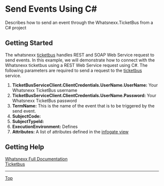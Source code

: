 Send Events Using C#
===============

Describes how to send an event through the Whatsnexx.TicketBus from a C# project

Getting Started
------------------
The whatsnexx [ticketbus](https://github.com/whatsnexx/Whatsnexx/wiki/TicketBus) handles REST and SOAP Web Service request to send events. In this example, we will demonstrate how to connect with the Whatsnexx ticketbus using a REST Web Service request using C#. The following parameters are required to send a request to the [ticketbus](https://github.com/whatsnexx/Whatsnexx/wiki/TicketBus) service.

1. <b>TicketBusServiceClient.ClientCredentials.UserName.UserName:</b> Your Whatsnexx TicketBus username
2. <b>TicketBusServiceClient.ClientCredentials.UserName.Password:</b> Your Whatsnexx TicketBus password
3. <b>TermName:</b> This is the name of the event that is to be triggered by the send event.
4. <b>SubjectCode:</b> 
5. <b>SubjectTypeId:</b>
6. <b>ExecutionEnvironment:</b> Defines 
7. <b>Attributes:</b> A list of attributes defined in the [infogate view](https://github.com/whatsnexx/Whatsnexx/wiki/InfogateView)

Getting Help
-----------
[Whatsnexx Full Documentation](https://github.com/whatsnexx/Whatsnexx/wiki)  
[Ticketbus](https://github.com/whatsnexx/Whatsnexx/wiki/TicketBus)  

*****
[Top](https://github.com/paulsmelser/PHP-Send-Event/blob/master/README.md#send-events-using-php)

